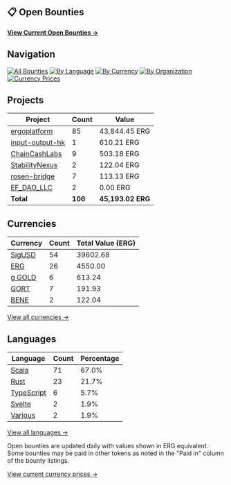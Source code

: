 <!-- 
/** WARNING: AUTO-GENERATED FILE. DO NOT MODIFY DIRECTLY **/
/** Any changes made to this file will be overwritten by the automated system **/
/** Instead, update the generation scripts in .github/workflows/scripts/ **/
-->


## 📋 Open Bounties

**[View Current Open Bounties →](/bounties/all.md)**

## Navigation

[![All Bounties](https://img.shields.io/badge/All_Bounties-106-blue)](/bounties/all.md) [![By Language](https://img.shields.io/badge/By_Language-6-green)](/bounties/by_language/) [![By Currency](https://img.shields.io/badge/By_Currency-6-yellow)](/bounties/by_currency/) [![By Organization](https://img.shields.io/badge/By_Organization-6-orange)](/bounties/by_org/) [![Currency Prices](https://img.shields.io/badge/Currency_Prices-5-purple)](/bounties/currency_prices.md)

## Projects

| Project | Count | Value |
|----------|-------|-------|
| [ergoplatform](/bounties/by_org/ergoplatform.md) | 85 | 43,844.45 ERG |
| [input-output-hk](/bounties/by_org/input-output-hk.md) | 1 | 610.21 ERG |
| [ChainCashLabs](/bounties/by_org/chaincashlabs.md) | 9 | 503.18 ERG |
| [StabilityNexus](/bounties/by_org/stabilitynexus.md) | 2 | 122.04 ERG |
| [rosen-bridge](/bounties/by_org/rosen-bridge.md) | 7 | 113.13 ERG |
| [EF_DAO_LLC](/bounties/by_org/ef_dao_llc.md) | 2 | 0.00 ERG |
| **Total** | **106** | **45,193.02 ERG** |

## Currencies

| Currency | Count | Total Value (ERG) |
|----------|-------|------------------|
| [SigUSD](/bounties/by_currency/sigusd.md) | 54 | 39602.68 |
| [ERG](/bounties/by_currency/erg.md) | 26 | 4550.00 |
| [g GOLD](/bounties/by_currency/gold.md) | 6 | 613.24 |
| [GORT](/bounties/by_currency/gort.md) | 7 | 191.93 |
| [BENE](/bounties/by_currency/bene.md) | 2 | 122.04 |

[View all currencies →](/bounties/by_currency/)

## Languages

| Language | Count | Percentage |
|----------|-------|------------|
| [Scala](/bounties/by_language/scala.md) | 71 | 67.0% |
| [Rust](/bounties/by_language/rust.md) | 23 | 21.7% |
| [TypeScript](/bounties/by_language/typescript.md) | 6 | 5.7% |
| [Svelte](/bounties/by_language/svelte.md) | 2 | 1.9% |
| [Various](/bounties/by_language/various.md) | 2 | 1.9% |

[View all languages →](/bounties/by_language/)

Open bounties are updated daily with values shown in ERG equivalent. Some bounties may be paid in other tokens as noted in the "Paid in" column of the bounty listings.

[View current currency prices →](/bounties/currency_prices.md)


<!-- 
/** GENERATION END **/
/** Content above is automatically generated and will be overwritten **/
-->
